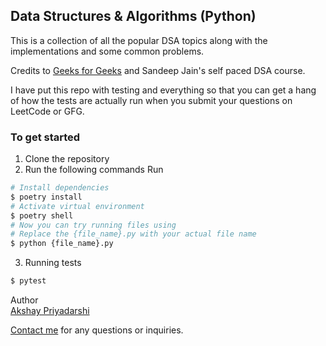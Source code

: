 ## Data Structures & Algorithms (Python)

This is a collection of all the popular DSA topics along with the implementations and some common problems.

Credits to <a href="https://www.geeksforgeeks.org/">Geeks for Geeks</a> and Sandeep Jain's self paced DSA course.

I have put this repo with testing and everything so that you can get a hang of how the tests are actually run when you submit your questions on LeetCode or GFG.

### To get started

1. Clone the repository
2. Run the following commands
   Run

```BASH
# Install dependencies
$ poetry install
# Activate virtual environment
$ poetry shell
# Now you can try running files using
# Replace the {file_name}.py with your actual file name
$ python {file_name}.py
```

3. Running tests

```BASH
$ pytest
```

Author<br>
<a href="https://github.com/Akshay-Priyadarshi">Akshay Priyadarshi</a><br>

<!-- Add a mailto button -->

[Contact me](mailto:akshayp1904@outlook.com) for any questions or inquiries.
